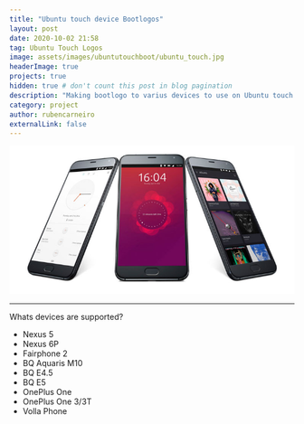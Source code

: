 ```yaml
---
title: "Ubuntu touch device Bootlogos"
layout: post
date: 2020-10-02 21:58
tag: Ubuntu Touch Logos
image: assets/images/ubuntutouchboot/ubuntu_touch.jpg
headerImage: true
projects: true
hidden: true # don't count this post in blog pagination
description: "Making bootlogo to varius devices to use on Ubuntu touch devices."
category: project
author: rubencarneiro
externalLink: false
---
```


![Screenshot](assets/screenshots/ubuntu_touch.jpg)

---

Whats devices are supported?

- Nexus 5
- Nexus 6P
- Fairphone 2
- BQ Aquaris M10
- BQ E4.5
- BQ E5
- OnePlus One
- OnePlus One 3/3T
- Volla Phone

